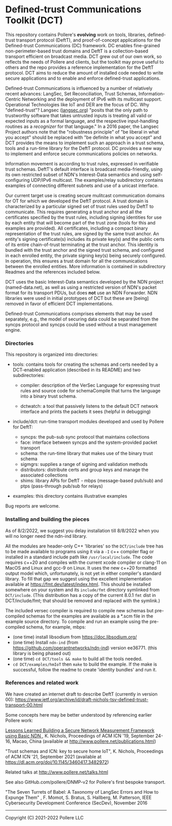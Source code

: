 # Defined-trust Communications Toolkit (DCT)

This repository contains Pollere's **evolving** work on tools, libraries, defined-trust transport protocol (DeftT), and proof-of-concept applications for the Defined-trust Communications (DC) framework. DC enables fine-grained non-perimeter-based trust domains and DeftT is a collection-based transport efficient on broadcast media. DCT grew out of our own work, so reflects the needs of Pollere and clients, but the toolkit may prove useful to others and the repo provides a reference implementation for the DeftT protocol. DCT aims to reduce the amount of installed code needed to write secure applications and to enable and enforce defined-trust applications.

Defined-trust Communications is influenced by a number of relatively recent advances: LangSec,  Set Reconciliation, Trust Schemas, Information-Centric Networking and the deployment of IPv6 with its multicast support. Operational Technologies like IoT and DER are the focus of DC.  Why "defined-trust"? Langsec ([langsec.org]()) "posits that the only path to trustworthy software that takes untrusted inputs is treating all valid or expected inputs as a formal language, and the respective input-handling routines as a *recognizer* for that language." In a 2016 paper, the Langsec Project authors note that the "robustness principle" of "be liberal in what you accept" should be replaced with "be definite in what you accept" and DCT provides the means to implement such an approach in a trust schema, tools and a run-time library for the DeftT protocol. DC provides a new way to implement and enforce secure communications policies on networks.

Information movement is according to trust rules, expressed in verifiable trust schemas. DeftT's default interface is broadcast media-friendly, using its own restricted subset of NDN's Interest-Data semantics and using self-configuring UDP/IPv6 multicast. The examples/relay subdirectory contains examples of connecting different subnets and use of a unicast interface. 

Our current target use is creating secure mulitcast communication domains for OT for which we developed the DeftT protocol. A trust domain is characterized by a particular signed set of trust rules used by DeftT to communicate. This requires generating a trust anchor and all the certificates specified by the trust rules, including signing identities for use by each entity that will become part of the trust zone (tools for this and examples are provided). All certificates, including a compact binary representation of the trust rules, are signed by the same trust anchor. An entity's signing certificate(s) includes its private key(s) and the public certs of its entire chain-of-trust terminating at the trust anchor. This identity is bundled with the trust anchor and the signed trust schema, and configured in each enrolled entity, the private signing key(s) being securely configured. In operation, this ensures a trust domain for all the communications between the enrolled entities. More information is contained in subdirectory Readmes and the references included below.

DCT uses the basic Interest-Data semantics developed by the NDN project (named-data.net), as well as using a restricted version of NDN's packet format for its transport PDUs, but does **not** use an NDN Forwarder. NDN libraries were used in initial prototypes of DCT but these are [being] removed in favor of efficient DCT implementations.

Defined-trust Communications comprises elements that may be used separately, e.g., the model of securing data could be separated from the syncps protocol and syncps could be used without a trust management engine.

### Directories

This repository is organized into directories:

- tools: contains tools for creating the schemas and certs needed by a DCT-enabled application (described in its README) and two subdirectories:
  
  - compiler: description of the VerSec Language for expressing trust rules and source code for schemaCompile that turns the language into a binary trust schema. 
  
  - dctwatch: a tool that passively listens to the default DCT network interface and prints the packets it sees (helpful in debugging)

- include/dct: run-time transport modules developed and used by Pollere for DeftT:
  
  - syncps: the pub-sub sync protocol that maintains collections 
  - face: interface between syncps and the system-provided packet transport
  - schema: the run-time library that makes use of the binary trust schema
  - sigmgrs: supplies a range of signing and validation methods
  - distributors: distribute certs and group keys and manage the associated collections
  - shims: library APIs for DeftT - mbps (message-based pub/sub) and ptps (pass-through pub/sub for relays)

- examples: this directory contains illustrative examples

Bug reports are welcome.

### Installing and building the pieces

As of 8/2/2022, we suggest you delay installation till 8/8/2022 when you will no longer need the ndn-ind library.

All the modules are header-only C++ 'libraries' so the `DCT/include` tree has to be made available to programs using it via a `-I` c++ compiler flag or installed in a standard include path like `/usr/local/include`. The code requires c++20 and compiles with the current xcode compiler or clang-11 on MacOS and Linux and gcc-9 on Linux. It uses the new c++20 formatted output model which, unfortunately, is not yet in either compiler's standard library. To fill that gap we suggest using the excellent implementation available at https://fmt.dev/latest/index.html. This should be installed somewhere on your system and its `include/fmt` directory symlinked from `DCT/include`. (This distribution has a copy of the current 8.0.1 `fmt` dist in DCT/include/fmt; that should be removed and replaced with the symlink.) 

The included versec compiler is required to compile new schemas but pre-compiled schemas for the examples are available as a \*.scm file in the example source directory. To compile and run an example using the pre-compiled schema, for example, mbps:

- (one time) install libsodium from https://doc.libsodium.org/
- (one time) Install `ndn-ind` (from  https://github.com/operantnetworks/ndn-ind) version ee36771. (this library is being phased out)
- (one time) `cd DCT/tools && make` to build all the tools needed.
- `cd DCT/examples/hmIoT`  then `make` to build the example. If the make is successful, follow the readme to create 'identity bundles' and run it.

### References and related work

We have created an internet draft to describe DeftT (currently in version 00): https://www.ietf.org/archive/id/draft-nichols-tsv-defined-trust-transport-00.html

Some concepts here may be better understood by referencing earlier Pollere work: 

[Lessons Learned Building a Secure Network Measurement Framework using Basic NDN ](http://www.pollere.net/Pdfdocs/icn19-p20.pdf), K. Nichols, Proceedings of ACM ICN '19, September 24-16, Macao, China (available at http://www.pollere.net/publications.html)

"Trust schemas and ICN: key to secure home IoT", K. Nichols, Proceedings of ACM ICN '21, September 2021 (available at https://dl.acm.org/doi/10.1145/3460417.3482972)

Related talks at http://www.pollere.net/talks.html

See also GitHub.com/pollere/DNMP-v2 for Pollere's first bespoke transport.

"The Seven Turrets of Babel: A Taxonomy of LangSec Errors and How to Expunge Them" , F. Momot, S. Bratus, S. Hallberg, M. Patterson, IEEE Cybersecurity Development Conference (SecDev), November 2016

---

Copyright (C) 2021-2022 Pollere LLC 
